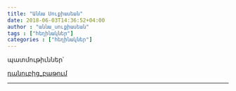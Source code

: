 ```yaml
---
title: "Աննա Սուքիասեան"
date: 2018-06-03T14:36:52+04:00
author : "աննա_սուքիասեան"
tags : ["հեղինակներ"]
categories : ["հեղինակներ"]
---
```


պատմութիւններ՝

[դանուբից_բաթում](/հոսք/դանուբից_բաթում)

_____


